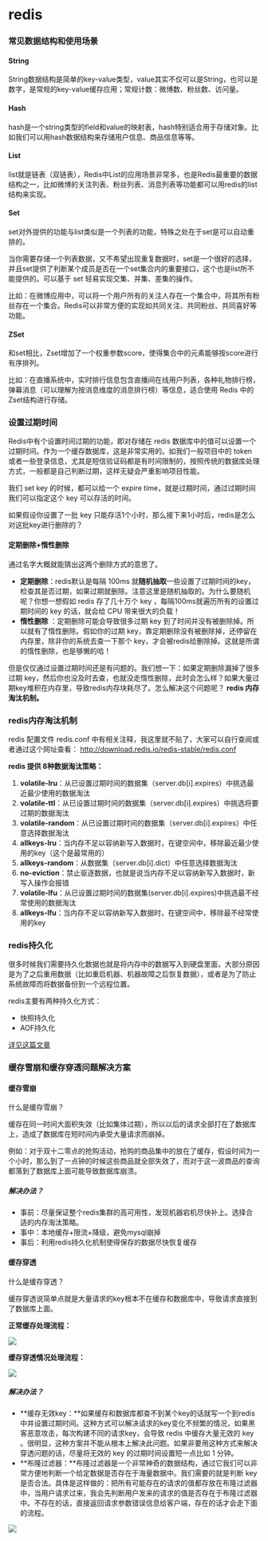 # redis

###  常见数据结构和使用场景

#### String

String数据结构是简单的key-value类型，value其实不仅可以是String，也可以是数字，是常规的key-value缓存应用；常规计数：微博数、粉丝数、访问量。

#### Hash

hash是一个string类型的field和value的映射表，hash特别适合用于存储对象。比如我们可以用hash数据结构来存储用户信息、商品信息等等。

#### List

list就是链表（双链表），Redis中List的应用场景非常多，也是Redis最重要的数据结构之一，比如微博的关注列表、粉丝列表、消息列表等功能都可以用redis的list结构来实现。

#### Set

set对外提供的功能与list类似是一个列表的功能，特殊之处在于set是可以自动重排的。

当你需要存储一个列表数据，又不希望出现重复数据时，set是一个很好的选择，并且set提供了判断某个成员是否在一个set集合内的重要接口，这个也是list所不能提供的。可以基于 set 轻易实现交集、并集、差集的操作。

比如：在微博应用中，可以将一个用户所有的关注人存在一个集合中，将其所有粉丝存在一个集合。Redis可以非常方便的实现如共同关注、共同粉丝、共同喜好等功能。

#### ZSet

和set相比，Zset增加了一个权重参数score，使得集合中的元素能够按score进行有序排列。

比如：在直播系统中，实时排行信息包含直播间在线用户列表，各种礼物排行榜，弹幕消息（可以理解为按消息维度的消息排行榜）等信息，适合使用 Redis 中的 Zset结构进行存储。

### 设置过期时间

Redis中有个设置时间过期的功能，即对存储在 redis 数据库中的值可以设置一个过期时间。作为一个缓存数据库，这是非常实用的。如我们一般项目中的 token 或者一些登录信息，尤其是短信验证码都是有时间限制的，按照传统的数据库处理方式，一般都是自己判断过期，这样无疑会严重影响项目性能。

我们 set key 的时候，都可以给一个 expire time，就是过期时间，通过过期时间我们可以指定这个 key 可以存活的时间。

如果假设你设置了一批 key 只能存活1个小时，那么接下来1小时后，redis是怎么对这批key进行删除的？

#### 定期删除+惰性删除

通过名字大概就能猜出这两个删除方式的意思了。

- **定期删除**：redis默认是每隔 100ms 就**随机抽取**一些设置了过期时间的key，检查其是否过期，如果过期就删除。注意这里是随机抽取的。为什么要随机呢？你想一想假如 redis 存了几十万个 key ，每隔100ms就遍历所有的设置过期时间的 key 的话，就会给 CPU 带来很大的负载！
- **惰性删除** ：定期删除可能会导致很多过期 key 到了时间并没有被删除掉。所以就有了惰性删除。假如你的过期 key，靠定期删除没有被删除掉，还停留在内存里，除非你的系统去查一下那个 key，才会被redis给删除掉。这就是所谓的惰性删除，也是够懒的哈！

但是仅仅通过设置过期时间还是有问题的。我们想一下：如果定期删除漏掉了很多过期 key，然后你也没及时去查，也就没走惰性删除，此时会怎么样？如果大量过期key堆积在内存里，导致redis内存块耗尽了。怎么解决这个问题呢？ **redis 内存淘汰机制。**

### redis内存淘汰机制

redis 配置文件 redis.conf 中有相关注释，我这里就不贴了，大家可以自行查阅或者通过这个网址查看： http://download.redis.io/redis-stable/redis.conf

**redis 提供 8种数据淘汰策略：**

1. **volatile-lru**：从已设置过期时间的数据集（server.db[i].expires）中挑选最近最少使用的数据淘汰
2. **volatile-ttl**：从已设置过期时间的数据集（server.db[i].expires）中挑选将要过期的数据淘汰
3. **volatile-random**：从已设置过期时间的数据集（server.db[i].expires）中任意选择数据淘汰
4. **allkeys-lru**：当内存不足以容纳新写入数据时，在键空间中，移除最近最少使用的key（这个是最常用的）
5. **allkeys-random**：从数据集（server.db[i].dict）中任意选择数据淘汰
6. **no-eviction**：禁止驱逐数据，也就是说当内存不足以容纳新写入数据时，新写入操作会报错
7. **volatile-lfu**：从已设置过期时间的数据集(server.db[i].expires)中挑选最不经常使用的数据淘汰
8. **allkeys-lfu**：当内存不足以容纳新写入数据时，在键空间中，移除最不经常使用的key

### redis持久化

很多时候我们需要持久化数据也就是将内存中的数据写入到硬盘里面，大部分原因是为了之后重用数据（比如重启机器、机器故障之后恢复数据），或者是为了防止系统故障而将数据备份到一个远程位置。

redis主要有两种持久化方式：

* 快照持久化
* AOF持久化

[详见这篇文章]([https://github.com/Snailclimb/JavaGuide/blob/master/docs/database/Redis/Redis%E6%8C%81%E4%B9%85%E5%8C%96.md](https://github.com/Snailclimb/JavaGuide/blob/master/docs/database/Redis/Redis持久化.md))



### 缓存雪崩和缓存穿透问题解决方案

#### 缓存雪崩

什么是缓存雪崩？

缓存在同一时间大面积失效（比如集体过期），所以以后的请求全部打在了数据库上，造成了数据库在短时间内承受大量请求而崩掉。

例如：对于双十二零点的抢购活动，抢购的商品集中的放在了缓存，假设时间为一个小时，那么到了一点钟的时候这些商品就全部失效了，而对于这一波商品的查询都落到了数据库上面可能导致数据库崩溃。

##### 解决办法？

* 事前：尽量保证整个redis集群的高可用性，发现机器宕机尽快补上。选择合适的内存淘汰策略。
* 事中：本地缓存+限流+降级，避免mysql崩掉
* 事后：利用redis持久化机制使得保存的数据尽快恢复缓存

#### 缓存穿透

什么是缓存穿透？

缓存穿透说简单点就是大量请求的key根本不在缓存和数据库中，导致请求直接到了数据库上面。

**正常缓存处理流程：**

![](https://camo.githubusercontent.com/956702a6b60f2428530d4428b4e8e8b6e67f22cb/68747470733a2f2f6d792d626c6f672d746f2d7573652e6f73732d636e2d6265696a696e672e616c6979756e63732e636f6d2f323031392d31312fe6ada3e5b8b8e7bc93e5ad98e5a484e79086e6b581e7a88b2d72656469732e706e67)

**缓存穿透情况处理流程：**

![](https://camo.githubusercontent.com/9d37cdeeaaca84516af626a3c437ed458bd57855/68747470733a2f2f6d792d626c6f672d746f2d7573652e6f73732d636e2d6265696a696e672e616c6979756e63732e636f6d2f323031392d31312fe7bc93e5ad98e7a9bfe9808fe5a484e79086e6b581e7a88b2d72656469732e706e67)





##### 解决办法？

* **缓存无效key：**如果缓存和数据库都查不到某个key的话就写一个到redis中并设置过期时间。这种方式可以解决请求的key变化不频繁的情况，如果黑客恶意攻击，每次构建不同的请求key，会导致 redis 中缓存大量无效的 key 。很明显，这种方案并不能从根本上解决此问题。如果非要用这种方式来解决穿透问题的话，尽量将无效的 key 的过期时间设置短一点比如 1 分钟。
* **布隆过滤器：**布隆过滤器是一个非常神奇的数据结构，通过它我们可以非常方便地判断一个给定数据是否存在于海量数据中。我们需要的就是判断 key 是否合法。具体是这样做的：把所有可能存在的请求的值都存放在布隆过滤器中，当用户请求过来，我会先判断用户发来的请求的值是否存在于布隆过滤器中。不存在的话，直接返回请求参数错误信息给客户端，存在的话才会走下面的流程。

![](https://camo.githubusercontent.com/e7b3bd189b985bebae82dbd2adce82f38208aaaf/68747470733a2f2f6d792d626c6f672d746f2d7573652e6f73732d636e2d6265696a696e672e616c6979756e63732e636f6d2f323031392d31312fe5b883e99a86e8bf87e6bba4e599a82de7bc93e5ad98e7a9bfe9808f2d72656469732e706e67)





